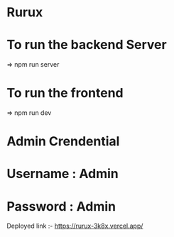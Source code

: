 # Rurux
# To run the backend Server 
=> npm run server
# To run the frontend
 => npm run dev

 # Admin Crendential
 # Username : Admin
 # Password : Admin
 Deployed link :- https://rurux-3k8x.vercel.app/
